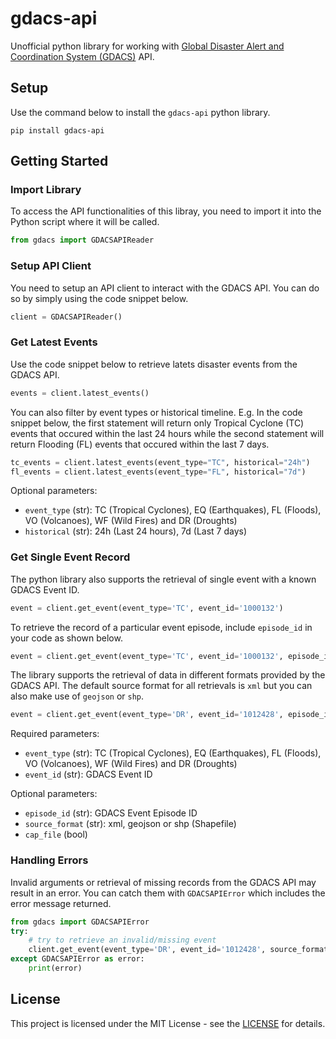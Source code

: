 # gdacs-api
Unofficial python library for working with [Global Disaster Alert and Coordination System (GDACS)](https://www.gdacs.org/) API.

## Setup
Use the command below to install the `gdacs-api` python library.

```shell
pip install gdacs-api
```

## Getting Started
### Import Library

To access the API functionalities of this libray, you need to import it into the Python script where it will be called.

```python
from gdacs import GDACSAPIReader
```

### Setup API Client

You need to setup an API client to interact with the GDACS API. You can do so by simply using the code snippet below.

```python
client = GDACSAPIReader()
```

### Get Latest Events

Use the code snippet below to retrieve latets disaster events from the GDACS API.

```python
events = client.latest_events()
```

You can also filter by event types or historical timeline. E.g. In the code snippet below, the first statement will return only Tropical Cyclone (TC) events that occured within the last 24 hours while the second statement will return Flooding (FL) events that occured within the last 7 days.

```python
tc_events = client.latest_events(event_type="TC", historical="24h")
fl_events = client.latest_events(event_type="FL", historical="7d")
```

Optional parameters:
- `event_type` (str): TC (Tropical Cyclones), EQ (Earthquakes), FL (Floods), VO (Volcanoes), WF (Wild Fires) and DR (Droughts)
- `historical` (str): 24h (Last 24 hours), 7d (Last 7 days)

### Get Single Event Record

The python library also supports the retrieval of single event with a known GDACS Event ID.

```python
event = client.get_event(event_type='TC', event_id='1000132')
```

To retrieve the record of a particular event episode, include `episode_id` in your code as shown below.

```python
event = client.get_event(event_type='TC', event_id='1000132', episode_id='8')
```

The library supports the retrieval of data in different formats provided by the GDACS API. The default source format for all retrievals is `xml` but you can also make use of `geojson` or `shp`.

```python
event = client.get_event(event_type='DR', event_id='1012428', episode_id='10', source_format='geojson')
```

Required parameters:
- `event_type` (str): TC (Tropical Cyclones), EQ (Earthquakes), FL (Floods), VO (Volcanoes), WF (Wild Fires) and DR (Droughts)
- `event_id` (str): GDACS Event ID

Optional parameters:
- `episode_id` (str): GDACS Event Episode ID
- `source_format` (str): xml, geojson or shp (Shapefile)
- `cap_file` (bool)

### Handling Errors

Invalid arguments or retrieval of missing records from the GDACS API may result in an error. You can catch them with `GDACSAPIError` which includes the error message returned.
```python
from gdacs import GDACSAPIError
try:
    # try to retrieve an invalid/missing event
    client.get_event(event_type='DR', event_id='1012428', source_format='geojson')
except GDACSAPIError as error:
    print(error)
```

## License

This project is licensed under the MIT License - see the [LICENSE](LICENSE) for details.